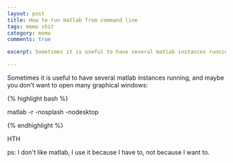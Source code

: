 ```yaml
---
layout: post
title: How to run matlab from command line 
tags: memo shit
category: memo
comments: true

excerpt: Sometimes it is useful to have several matlab instances running

---
```


Sometimes it is useful to have several matlab instances running, and maybe you don't want to open many graphical windows:

{% highlight bash %}

matlab -r -nosplash -nodesktop

{% endhighlight %}

HTH


ps: I don't like matlab, I use it because I have to, not because I want to.

